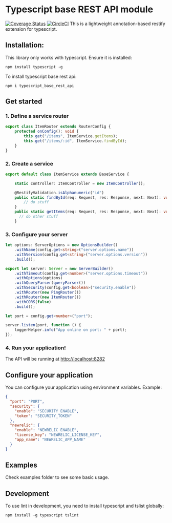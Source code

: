 # Typescript base REST API module
[![Coverage Status](https://coveralls.io/repos/github/Artear/typescript-base-rest-api-dynamodb-module/badge.svg?branch=master)](https://coveralls.io/github/Artear/typescript-base-rest-api-dynamodb-module?branch=master)
[![CircleCI](https://circleci.com/gh/Artear/typescript-base-rest-api-module.svg?style=svg)](https://circleci.com/gh/Artear/typescript-base-rest-api-module)
This is a lightweight annotation-based restify extension for typescript.

## Installation:

This library only works with typescript. Ensure it is installed:
```
npm install typescript -g
```
To install typescript base rest api: 

```
npm i typescript_base_rest_api
```

## Get started

### 1. Define a service router
```typescript
export class ItemRouter extends RouterConfig {
    protected onConfig(): void {
        this.get("/items", ItemService.getItems);
        this.get("/items/:id", ItemService.findById);
    }
}
```
### 2. Create a service
```typescript
export default class ItemService extends BaseService {

    static controller: ItemController = new ItemController();

    @RestifyValidation.isAlphanumeric("id")
    public static findById(req: Request, res: Response, next: Next): void {
        // do stuff
    }
    public static getItems(req: Request, res: Response, next: Next): void {
      // do other stuff
    }
```
### 3. Configure your server
```typescript
let options: ServerOptions = new OptionsBuilder()
    .withName(config.get<string>("server.options.name"))
    .withVersion(config.get<string>("server.options.version"))
    .build();

export let server: Server = new ServerBuilder()
    .withTimeout(config.get<number>("server.options.timeout"))
    .withOptions(options)
    .withQueryParser(queryParser())
    .withSecurity(config.get<boolean>("security.enable"))
    .withRouter(new PingRouter())
    .withRouter(new ItemRouter())
    .withCORS(false)
    .build();

let port = config.get<number>("port");

server.listen(port, function () {
    loggerHelper.info("App online on port: " + port);
});
```

### 4. Run your application!
The API will be running at [http://localhost:8282](http://localhost:8282)

## Configure your application
You can configure  your application using environment variables.
Example:
```json
{
  "port": "PORT",
  "security": {
    "enable": "SECURITY_ENABLE",
    "token": "SECURITY_TOKEN"
  },
  "newrelic": {
    "enable": "NEWRELIC_ENABLE",
    "license_key": "NEWRELIC_LICENSE_KEY",
    "app_name": "NEWRELIC_APP_NAME"
  }
}
```

## Examples
Check examples folder to see some basic usage.


## Development
To use lint in development, you need to install typescript and tslist globally:
```
npm install -g typescript tslint
```
